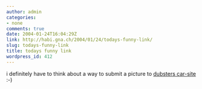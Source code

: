 ```yaml
---
author: admin
categories:
- none
comments: true
date: 2004-01-24T16:04:29Z
link: http://habi.gna.ch/2004/01/24/todays-funny-link/
slug: todays-funny-link
title: todays funny link
wordpress_id: 412
---
```


i definitely have to think about a way to submit a picture to [dubsters car-site](http://dubster.com/cars/) :-)
